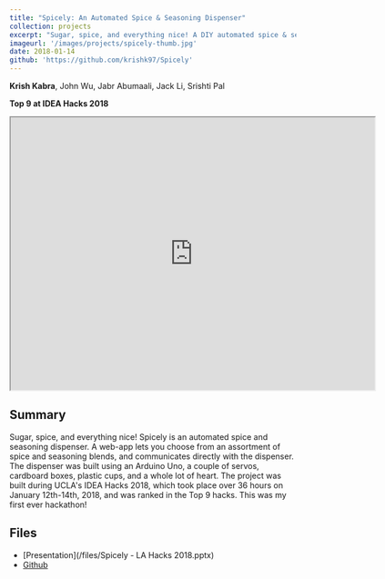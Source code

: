 ```yaml
---
title: "Spicely: An Automated Spice & Seasoning Dispenser"
collection: projects
excerpt: "Sugar, spice, and everything nice! A DIY automated spice & seasoning dispenser."
imageurl: '/images/projects/spicely-thumb.jpg'
date: 2018-01-14
github: 'https://github.com/krishk97/Spicely'
---
```


<strong>Krish Kabra</strong>, 
John Wu, 
Jabr Abumaali, 
Jack Li, 
Srishti Pal<br>

**Top 9 at IDEA Hacks 2018** <br>

<iframe src="https://drive.google.com/file/d/1Ctw8ghNXJDUp-3765hrpkp1vgOXP0rgx/preview" width="640" height="480"></iframe>

## Summary 
Sugar, spice, and everything nice! Spicely is an automated spice and seasoning dispenser. A web-app lets you choose from an
assortment of spice and seasoning blends, and communicates directly with the dispenser. The dispenser was built using
an Arduino Uno, a couple of servos, cardboard boxes, plastic cups, and a whole lot of heart. The project was built during UCLA's IDEA Hacks 2018, which took place 
over 36 hours on January 12th-14th, 2018, and was ranked in the Top 9 hacks. This was my first ever hackathon! 

## Files
- [Presentation](/files/Spicely - LA Hacks 2018.pptx)
- [Github](https://github.com/krishk97/Spicely)